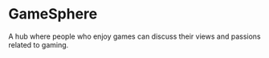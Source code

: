 # GameSphere
A hub where people who enjoy games can discuss their views and passions related to gaming.
